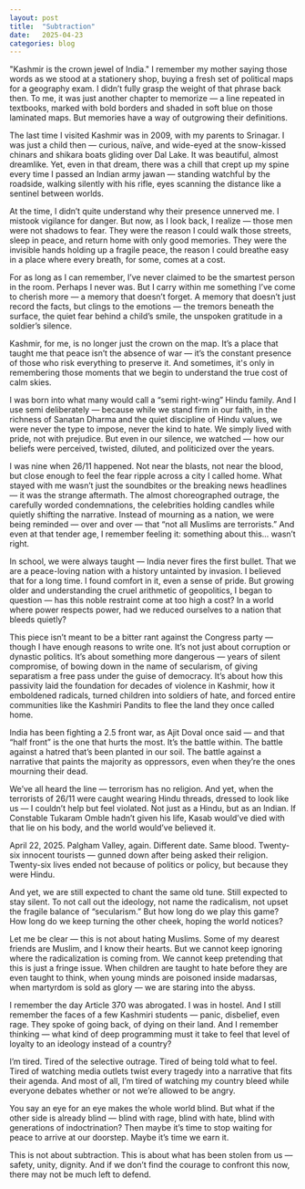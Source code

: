 ```yaml
---
layout: post
title:  "Subtraction"
date:   2025-04-23
categories: blog
---
```


"Kashmir is the crown jewel of India."
I remember my mother saying those words as we stood at a stationery shop, buying a fresh set of political maps for a geography exam. I didn’t fully grasp the weight of that phrase back then. To me, it was just another chapter to memorize — a line repeated in textbooks, marked with bold borders and shaded in soft blue on those laminated maps. But memories have a way of outgrowing their definitions.

The last time I visited Kashmir was in 2009, with my parents to Srinagar. I was just a child then — curious, naïve, and wide-eyed at the snow-kissed chinars and shikara boats gliding over Dal Lake. It was beautiful, almost dreamlike. Yet, even in that dream, there was a chill that crept up my spine every time I passed an Indian army jawan — standing watchful by the roadside, walking silently with his rifle, eyes scanning the distance like a sentinel between worlds.

At the time, I didn’t quite understand why their presence unnerved me. I mistook vigilance for danger. But now, as I look back, I realize — those men were not shadows to fear. They were the reason I could walk those streets, sleep in peace, and return home with only good memories. They were the invisible hands holding up a fragile peace, the reason I could breathe easy in a place where every breath, for some, comes at a cost.

For as long as I can remember, I’ve never claimed to be the smartest person in the room. Perhaps I never was. But I carry within me something I’ve come to cherish more — a memory that doesn’t forget. A memory that doesn’t just record the facts, but clings to the emotions — the tremors beneath the surface, the quiet fear behind a child’s smile, the unspoken gratitude in a soldier’s silence.

Kashmir, for me, is no longer just the crown on the map. It’s a place that taught me that peace isn’t the absence of war — it’s the constant presence of those who risk everything to preserve it. And sometimes, it's only in remembering those moments that we begin to understand the true cost of calm skies.

I was born into what many would call a “semi right-wing” Hindu family. And I use semi deliberately — because while we stand firm in our faith, in the richness of Sanatan Dharma and the quiet discipline of Hindu values, we were never the type to impose, never the kind to hate. We simply lived with pride, not with prejudice. But even in our silence, we watched — how our beliefs were perceived, twisted, diluted, and politicized over the years.

I was nine when 26/11 happened. Not near the blasts, not near the blood, but close enough to feel the fear ripple across a city I called home. What stayed with me wasn’t just the soundbites or the breaking news headlines — it was the strange aftermath. The almost choreographed outrage, the carefully worded condemnations, the celebrities holding candles while quietly shifting the narrative. Instead of mourning as a nation, we were being reminded — over and over — that “not all Muslims are terrorists.” And even at that tender age, I remember feeling it: something about this... wasn’t right.

In school, we were always taught — India never fires the first bullet. That we are a peace-loving nation with a history untainted by invasion. I believed that for a long time. I found comfort in it, even a sense of pride. But growing older and understanding the cruel arithmetic of geopolitics, I began to question — has this noble restraint come at too high a cost? In a world where power respects power, had we reduced ourselves to a nation that bleeds quietly?

This piece isn’t meant to be a bitter rant against the Congress party — though I have enough reasons to write one. It’s not just about corruption or dynastic politics. It’s about something more dangerous — years of silent compromise, of bowing down in the name of secularism, of giving separatism a free pass under the guise of democracy. It’s about how this passivity laid the foundation for decades of violence in Kashmir, how it emboldened radicals, turned children into soldiers of hate, and forced entire communities like the Kashmiri Pandits to flee the land they once called home.

India has been fighting a 2.5 front war, as Ajit Doval once said — and that “half front” is the one that hurts the most. It’s the battle within. The battle against a hatred that’s been planted in our soil. The battle against a narrative that paints the majority as oppressors, even when they’re the ones mourning their dead.

We’ve all heard the line — terrorism has no religion. And yet, when the terrorists of 26/11 were caught wearing Hindu threads, dressed to look like us — I couldn’t help but feel violated. Not just as a Hindu, but as an Indian. If Constable Tukaram Omble hadn’t given his life, Kasab would’ve died with that lie on his body, and the world would’ve believed it.

April 22, 2025. Palgham Valley, again. Different date. Same blood. Twenty-six innocent tourists — gunned down after being asked their religion. Twenty-six lives ended not because of politics or policy, but because they were Hindu.

And yet, we are still expected to chant the same old tune. Still expected to stay silent. To not call out the ideology, not name the radicalism, not upset the fragile balance of “secularism.” But how long do we play this game? How long do we keep turning the other cheek, hoping the world notices?

Let me be clear — this is not about hating Muslims. Some of my dearest friends are Muslim, and I know their hearts. But we cannot keep ignoring where the radicalization is coming from. We cannot keep pretending that this is just a fringe issue. When children are taught to hate before they are even taught to think, when young minds are poisoned inside madarsas, when martyrdom is sold as glory — we are staring into the abyss.

I remember the day Article 370 was abrogated. I was in hostel. And I still remember the faces of a few Kashmiri students — panic, disbelief, even rage. They spoke of going back, of dying on their land. And I remember thinking — what kind of deep programming must it take to feel that level of loyalty to an ideology instead of a country?

I’m tired. Tired of the selective outrage. Tired of being told what to feel. Tired of watching media outlets twist every tragedy into a narrative that fits their agenda. And most of all, I’m tired of watching my country bleed while everyone debates whether or not we’re allowed to be angry.

You say an eye for an eye makes the whole world blind. But what if the other side is already blind — blind with rage, blind with hate, blind with generations of indoctrination? Then maybe it’s time to stop waiting for peace to arrive at our doorstep. Maybe it’s time we earn it.

This is not about subtraction. This is about what has been stolen from us — safety, unity, dignity. And if we don’t find the courage to confront this now, there may not be much left to defend.

